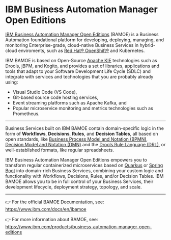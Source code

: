 # IBM Business Automation Manager Open Editions

[IBM Business Automation Manager Open Editions](https://www.ibm.com/products/business-automation-manager-open-editions) (BAMOE) is a Business Automation foundational platform for developing, deploying, managing, and monitoring Enterprise-grade, cloud-native Business Services in hybrid-cloud enviroments, such as [Red Hat® OpenShift®](https://www.ibm.com/links?url=https%3A%2F%2Fwww.redhat.com%2Fen%2Ftechnologies%2Fcloud-computing%2Fopenshift) and Kubernetes.

IBM BAMOE is based on Open-Source [Apache KIE](https://www.ibm.com/links?url=https%3A%2F%2Fkie.apache.org) technologies such as Drools, jBPM, and Kogito, and provides a set of libraries, applications and tools that adapt to your Software Development Life Cycle (SDLC) and integrate with services and technologies that you are probably already using:

- Visual Studio Code (VS Code),
- Git-based source code hosting services,
- Event streaming platforms such as Apache Kafka, and
- Popular microservice monitoring and metrics technologies such as Prometheus.

---

Business Services built on IBM BAMOE contain domain-specific logic in the form of **Workflows**, **Decisions**, **Rules**, and **Decision Tables**, all based on open standards, like [Business Process Model and Notation (BPMN)](https://www.ibm.com/links?url=https%3A%2F%2Fwww.omg.org%2Fspec%2FBPMN%2F2.0%2FAbout-BPMN), [Decision Model and Notation (DMN)](https://www.ibm.com/links?url=https%3A%2F%2Fwww.omg.org%2Fspec%2FDMN) and the [Drools Rule Language (DRL)](https://www.ibm.com/links?url=https%3A%2F%2Fdocs.drools.org%2F8.44.0.Final%2Fdrools-docs%2Fdrools%2Flanguage-reference%2Findex.html), or well-established formats, like regular spreadsheets.

IBM Business Automation Manager Open Editions empowers you to transform regular containerized microservices based on [Quarkus](https://www.ibm.com/links?url=https%3A%2F%2Fquarkus.io%2F) or [Spring Boot](https://www.ibm.com/links?url=https%3A%2F%2Fspring.io%2Fprojects%2Fspring-boot) into domain-rich Business Services, combining your custom logic and functionality with Workflows, Decisions, Rules, and/or Decision Tables. IBM BAMOE allows you to be in full control of your Business Services, their development lifecycle, deployment strategy, topology, and scale.

---

👉 For the official BAMOE Documentation, see: https://www.ibm.com/docs/en/ibamoe

👉 For more information about BAMOE, see: https://www.ibm.com/products/business-automation-manager-open-editions

